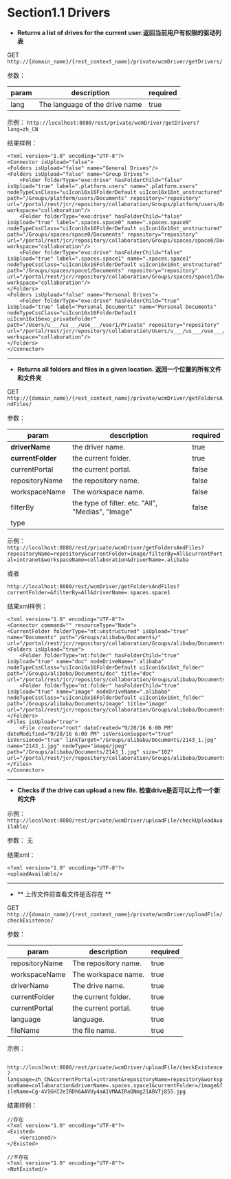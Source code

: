 # Section1.1 Drivers

* **Returns a list of drives for the current user.返回当前用户有权限的驱动列表**

GET `http://{domain_name}/{rest_context_name}/private/wcmDriver/getDrivers/`

参数：

param | description | required
------------ | ------------- | ------------
lang | The language of the drive name  | true

示例：
	`http://localhost:8080/rest/private/wcmDriver/getDrivers?lang=zh_CN`
    
	
结果样例：

	<?xml version="1.0" encoding="UTF-8"?>
	<Connector isUpload="false">
    <Folders isUpload="false" name="General Drives"/>
    <Folders isUpload="false" name="Group Drives">
        <Folder folderType="exo:drive" hasFolderChild="false" isUpload="true" label=".platform.users" name=".platform.users" nodeTypeCssClass="uiIcon16x16FolderDefault uiIcon16x16nt_unstructured" path="/Groups/platform/users/Documents" repository="repository" url="/portal/rest/jcr/repository/collaboration/Groups/platform/users/Documents" workspace="collaboration"/>
        <Folder folderType="exo:drive" hasFolderChild="false" isUpload="true" label=".spaces.space0" name=".spaces.space0" nodeTypeCssClass="uiIcon16x16FolderDefault uiIcon16x16nt_unstructured" path="/Groups/spaces/space0/Documents" repository="repository" url="/portal/rest/jcr/repository/collaboration/Groups/spaces/space0/Documents" workspace="collaboration"/>
        <Folder folderType="exo:drive" hasFolderChild="false" isUpload="true" label=".spaces.space1" name=".spaces.space1" nodeTypeCssClass="uiIcon16x16FolderDefault uiIcon16x16nt_unstructured" path="/Groups/spaces/space1/Documents" repository="repository" url="/portal/rest/jcr/repository/collaboration/Groups/spaces/space1/Documents" workspace="collaboration"/>
    </Folders>
    <Folders isUpload="false" name="Personal Drives">
        <Folder folderType="exo:drive" hasFolderChild="true" isUpload="true" label="Personal Documents" name="Personal Documents" nodeTypeCssClass="uiIcon16x16FolderDefault uiIcon16x16exo_privateFolder" path="/Users/u___/us___/use___/user1/Private" repository="repository" url="/portal/rest/jcr/repository/collaboration/Users/u___/us___/use___/user1/Private" workspace="collaboration"/>
    </Folders>
	</Connector>

---

* **Returns all folders and files in a given location. 返回一个位置的所有文件和文件夹**

GET `http://{domain_name}/{rest_context_name}/private/wcmDriver/getFoldersAndFiles/`
 
参数：

 param | description | required
------------ | ------------- | ------------
**driverName** | the driver name.  | true
**currentFolder** | the current folder. | true
currentPortal | the current portal. | false
repositoryName | the repository name. | false
workspaceName | The workspace name. | false
filterBy | the type of filter. etc. "All", "Medias", "Image"| false
type | |


示例：
`http://localhost:8080/rest/private/wcmDriver/getFoldersAndFiles?repositoryName=repository&currentFolder=image/filterBy=All&currentPortal=intranet&workspaceName=collaboration&driverName=.alibaba`

或者 

`http://localhost:8080/rest/wcmDriver/getFoldersAndFiles?currentFolder=&filterBy=All&driverName=.spaces.space1`

结果xml样例：

    <?xml version="1.0" encoding="UTF-8"?>
    <Connector command="" resourceType="Node">
    <CurrentFolder folderType="nt:unstructured" isUpload="true" name="Documents" path="/Groups/alibaba/Documents/" url="/portal/rest/jcr/repository/collaboration/Groups/alibaba/Documents"/>
    <Folders isUpload="true">
        <Folder folderType="nt:folder" hasFolderChild="true" isUpload="true" name="doc" nodeDriveName=".alibaba" nodeTypeCssClass="uiIcon16x16FolderDefault uiIcon16x16nt_folder" path="/Groups/alibaba/Documents/doc" title="doc" url="/portal/rest/jcr/repository/collaboration/Groups/alibaba/Documents/doc"/>
        <Folder folderType="nt:folder" hasFolderChild="true" isUpload="true" name="image" nodeDriveName=".alibaba" nodeTypeCssClass="uiIcon16x16FolderDefault uiIcon16x16nt_folder" path="/Groups/alibaba/Documents/image" title="image" url="/portal/rest/jcr/repository/collaboration/Groups/alibaba/Documents/image"/>
    </Folders>
    <Files isUpload="true">
        <File creator="root" dateCreated="9/28/16 6:00 PM" dateModified="9/28/16 6:00 PM" isVersionSupport="true" isVersioned="true" linkTarget="/Groups/alibaba/Documents/2143_1.jpg" name="2143_1.jpg" nodeType="image/jpeg" path="/Groups/alibaba/Documents/2143_1.jpg" size="102" url="/portal/rest/jcr/repository/collaboration/Groups/alibaba/Documents/2143_1.jpg"/>
    </Files>
    </Connector>

---

* **Checks if the drive can upload a new file. 检查drive是否可以上传一个新的文件**

示例：
`http://localhost:8080/rest/private/wcmDriver/uploadFile/checkUploadAvailable/`

参数： 无

结果xml：

    <?xml version="1.0" encoding="UTF-8"?>
    <uploadAvailable/>

---

* ** 上传文件前查看文件是否存在 **

GET `http://{domain_name}/{rest_context_name}/private/wcmDriver/uploadFile/checkExistence/`

参数：

 param | description | required
------------ | ------------- | ------------
repositoryName | The repository name.  | true
workspaceName | The workspace name. | true
driverName | The drive name. | true
currentFolder | the current folder. | true
currentPortal | the current portal. | true
language | language. | true
fileName | the file name. | true

示例：

`
http://localhost:8080/rest/private/wcmDriver/uploadFile/checkExistence?language=zh_CN&currentPortal=intranet&repositoryName=repository&workspaceName=collaboration&driverName=.spaces.space1&currentFolder=/image&fileName=Cg-4V1GHI2eIRDh6AAVUy4aA1VMAAIRaQNmg2IABVTj855.jpg`

结果样例：
    
    //存在
    <?xml version="1.0" encoding="UTF-8"?>
    <Existed>
        <Versioned/>
    </Existed>
    
    //不存在
    <?xml version="1.0" encoding="UTF-8"?>
    <NotExisted/>

